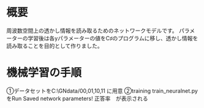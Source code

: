# 概要
周波数空間上の透かし情報を読み取るためのネットワークモデルです。
パラメーターの学習後は各yパラメーターの値をC♯のプログラムに移し、透かし情報を読み取ることを目的として作りました。


# 機械学習の手順 
①データセットをC:\GNdata/00,01,10,11 に用意
②training
  train_neuralnet.py をRun
      Saved network parameters! 正答率　が表示される　
